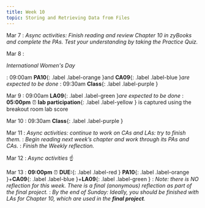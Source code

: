 ```yaml
---
title: Week 10
topic: Storing and Retrieving Data from Files
---
```

Mar 7
 : _Async activities: Finish reading and review Chapter 10 in zyBooks and complete the PAs.
Test your understanding by taking the Practice Quiz._

Mar 8
: <p class="text-grey-dk-000 mb-0"><em>International Women's Day</em></p>

 : 09:00am **PA10**{: .label .label-orange }and **CA09**{: .label .label-blue }_are expected to be done_
 : 09:30am **Class**{: .label .label-purple }

Mar 9
 : 09:00am **LA09**{: .label .label-green }_are expected to be done_
 : **05:00pm** ⏰  **lab participation**{: .label .label-yellow } is captured using the breakout room lab score

Mar 10
 : 09:30am **Class**{: .label .label-purple }

Mar 11
 : _Async activities: continue to work on CAs and LAs: try to finish them._
 : _Begin reading next week’s chapter and work through its PAs and CAs._
 : _Finish the Weekly reflection._

Mar 12
 : _Async activities_ ☝️ 

Mar 13
 : **09:00pm** ⏰  **DUE:**{: .label .label-red } **PA10**{: .label .label-orange }+**CA09**{: .label .label-blue }+**LA09**{: .label .label-green } 
 : _Note: there is NO reflection for this week. There is a final (anonymous) reflection as part of the final project._
 : _By the end of Sunday: Ideally, you should be finished with LAs for Chapter 10, which are used in the **final project**._


